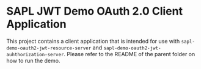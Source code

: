 # SAPL JWT Demo OAuth 2.0 Client Application

This project contains a client application that is intended for use with `sapl-demo-oauth2-jwt-resource-server` 
and `sapl-demo-oauth2-jwt-auhthorization-server`. Please refer to the README of the parent folder on how to run the demo.
